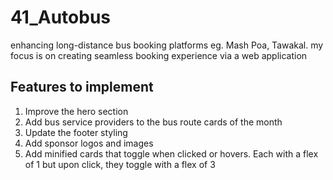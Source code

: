 # 41_Autobus

enhancing long-distance bus booking platforms eg. Mash Poa, Tawakal. my focus is on creating seamless booking experience via a web application

## Features to implement

1. Improve the hero section
2. Add bus service providers to the bus route cards of the month
3. Update the footer styling
4. Add sponsor logos and images
5. Add minified cards that toggle when clicked or hovers. Each with a flex of 1 but upon click, they toggle with a flex of 3
